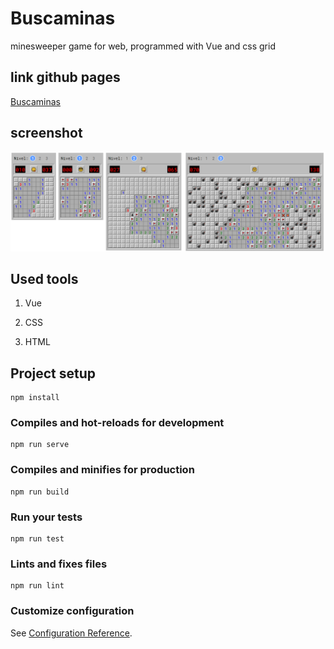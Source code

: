 # Buscaminas

minesweeper game for web, programmed with Vue and css grid

## link github pages

[Buscaminas](https://jstewardgt.github.io/buscaminas/)

## screenshot

![Scrennshot](screenshot.png)

## Used tools

1. Vue

2. CSS

3. HTML

## Project setup
```
npm install
```

### Compiles and hot-reloads for development
```
npm run serve
```

### Compiles and minifies for production
```
npm run build
```

### Run your tests
```
npm run test
```

### Lints and fixes files
```
npm run lint
```

### Customize configuration
See [Configuration Reference](https://cli.vuejs.org/config/).

